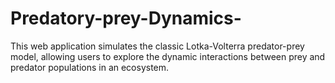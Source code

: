 # Predatory-prey-Dynamics-
This web application simulates the classic Lotka-Volterra predator-prey model, allowing users to explore the dynamic interactions between prey and predator populations in an ecosystem. 
